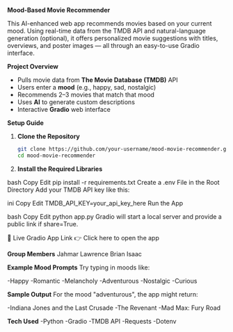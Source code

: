 **Mood-Based Movie Recommender**

This AI-enhanced web app recommends movies based on your current mood. Using real-time data from the TMDB API and natural-language generation (optional), 
it offers personalized movie suggestions with titles, overviews, and poster images — all through an easy-to-use Gradio interface.

**Project Overview**

- Pulls movie data from **The Movie Database (TMDB)** API  
- Users enter a **mood** (e.g., happy, sad, nostalgic)  
- Recommends 2–3 movies that match that mood  
- Uses **AI** to generate custom descriptions  
- Interactive **Gradio** web interface  

**Setup Guide**

1. **Clone the Repository**
   ```bash
   git clone https://github.com/your-username/mood-movie-recommender.git
   cd mood-movie-recommender

2. **Install the Required Libraries**

bash
Copy
Edit
pip install -r requirements.txt
Create a .env File in the Root Directory
Add your TMDB API key like this:

ini
Copy
Edit
TMDB_API_KEY=your_api_key_here
Run the App

bash
Copy
Edit
python app.py
Gradio will start a local server and provide a public link if share=True.

🔗 Live Gradio App Link
👉 Click here to open the app

**Group Members**
Jahmar Lawrence
Brian
Isaac

**Example Mood Prompts**
Try typing in moods like:

-Happy
-Romantic
-Melancholy
-Adventurous
-Nostalgic
-Curious

**Sample Output**
For the mood "adventurous", the app might return:

-Indiana Jones and the Last Crusade
-The Revenant
-Mad Max: Fury Road

**Tech Used**
-Python
-Gradio
-TMDB API
-Requests
-Dotenv
